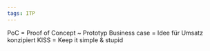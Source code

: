 ```yaml
---
tags: ITP
---
```

PoC = Proof of Concept ~ Prototyp
Business case = Idee für Umsatz konzipiert
KISS = Keep it simple & stupid

